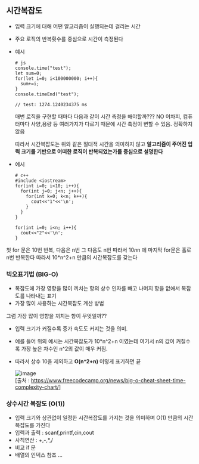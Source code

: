 ## 시간복잡도

- 입력 크기에 대해 어떤 알고리즘이 실행되는데 걸리는 시간
- 주요 로직의 반복횟수를 중심으로 시간이 측정된다

- 예시
  ```
  # js
  console.time("test");
  let sum=0;
  for(let i=0; i<100000000; i++){
    sum+=i;
  }
  console.timeEnd("test");

  // test: 1274.1240234375 ms
  ```

  매번 로직을 구현할 때마다 다음과 같이 시간 측정을 해야할까??? NO
  어차피, 컴퓨터마다 사양,용량 등 여러가지가 다르기 때문에 시간 측정이 변할 수 있음. 정확하지 않음

  따라서 시간복잡도는 위와 같은 절대적 시간을 의미하지 않고 <strong>알고리즘이 주어진 입력 크기를 기반으로 어떠한 로직이 반복되었는가를 중심으로 설명한다</strong>

- 예시

  ```
  # c++
  #include <iostream>
  for(int i=0; i<10; i++){
    for(int j=0; j<n; j++){
      for(int k=0; k<n; k++){
        cout<<"1"<<'\n';  
      }
    }
  }

  for(int i=0; i<n; i++){
    cout<<"2"<<'\n';
  }
  ```

첫 for 문은 10번 반복, 다음은 n번 그 다음도 n번 따라서 10*n*n 에 마지막 for문은 홀로 n번 반복한다
따라서 10*n^2+n 만큼의 시간복잡도를 갖는다

### 빅오표기법 (BIG-O)

- 복잡도에 가장 영향을 많이 끼치는 항의 상수 인자를 빼고 나머지 항을 없애서 복잡도를 나타내는 표기
- 가장 많이 사용하는 시간복잡도 계산 방법

그럼 가장 많이 영향을 끼치는 항이 무엇일까??
- 입력 크기가 커질수록 증가 속도도 커지는 것을 의미.
- 예를 들어 위의 예시는 시간복잡도가 10*n^2+n 이였는데 여기서 n의 값이 커질수록 가장 높은 차수인 n^2의 값이 매우 커짐.
- 따라서 상수 10을 제외하고 <strong> O(n^2+n) </strong> 이렇게 표기하면 끝

  ![image](https://github.com/kimsunhoon/CPP_Algorithm/assets/96249610/0a353614-55c4-4509-b6d6-60474f5147ac)
  <br>
  [출처 : https://www.freecodecamp.org/news/big-o-cheat-sheet-time-complexity-chart/]


### 상수시간 복잡도 (O(1))

- 입력 크기와 상관없이 일정한 시간복잡도를 가지는 것을 의미하며 O(1) 만큼의 시간복잡도를 가진다
- 입력과 출력 : scanf,printf,cin,cout
- 사칙연산 : +,-,*,/
- 비교 if 문
- 배열의 인덱스 참조 ...


